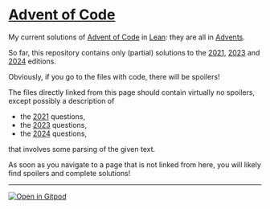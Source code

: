 #  [Advent of Code](https://adventofcode.com/)

My current solutions of [Advent of Code](https://adventofcode.com/) in [Lean](https://lean-lang.org/): they are all in [Advents](https://github.com/adomani/advents/tree/master/Advents).

So far, this repository contains only (partial) solutions to the
[2021](https://adventofcode.com/2023),
[2023](https://adventofcode.com/2023) and
[2024](https://adventofcode.com/2024) editions.

Obviously, if you go to the files with code, there will be spoilers!

The files directly linked from this page should contain virtually no spoilers,
except possibly a description of
* the [2021](https://github.com/adomani/advents/tree/master/Advents/AoC2021/2021_descriptions.md) questions,
* the [2023](https://github.com/adomani/advents/tree/master/Advents/AoC2023/2023_descriptions.md) questions,
* the [2024](https://github.com/adomani/advents/tree/master/Advents/AoC2024/2024_descriptions.md) questions,

that involves some parsing of the given text.

As soon as you navigate to a page that is not linked from here, you will likely find spoilers and complete solutions!

---

[![Open in Gitpod](https://gitpod.io/button/open-in-gitpod.svg)](https://gitpod.io/#https://github.com/adomani/advents)
